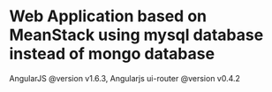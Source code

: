 # Web Application based on MeanStack using mysql database instead of mongo database

AngularJS @version v1.6.3, Angularjs ui-router @version v0.4.2

